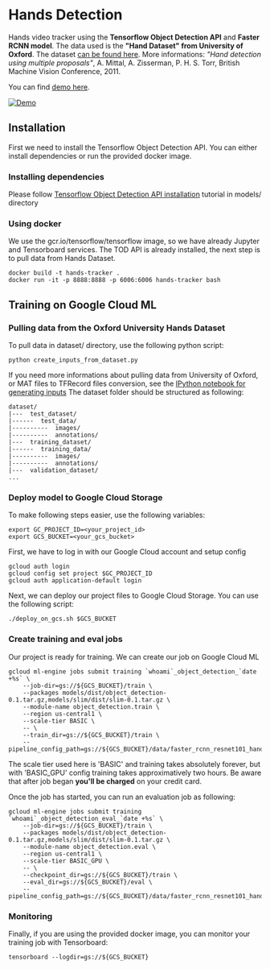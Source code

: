 # Hands Detection
Hands video tracker using the **Tensorflow Object Detection API** and **Faster RCNN model**. The data used is the **"Hand Dataset" from University of Oxford**. The dataset [can be found here](http://www.robots.ox.ac.uk/~vgg/data/hands/index.html). More informations: _"Hand detection using multiple proposals"_, A. Mittal, A. Zisserman, P. H. S. Torr, British Machine Vision Conference, 2011.

You can find [demo here](https://youtu.be/-klQ_bEPwfs).

[![Demo](http://img.youtube.com/vi/-klQ_bEPwfs/0.jpg)](http://www.youtube.com/watch?v=-klQ_bEPwfs)

## Installation
First we need to install the Tensorflow Object Detection API. You can either install dependencies or run the provided docker image.
### Installing dependencies
Please follow [Tensorflow Object Detection API installation](https://github.com/tensorflow/models/blob/master/object_detection/g3doc/installation.md) tutorial in models/ directory
### Using docker
We use the gcr.io/tensorflow/tensorflow image, so we have already Jupyter and Tensorboard services. The TOD API is already installed, the next step is to pull data from Hands Dataset.
```
docker build -t hands-tracker .
docker run -it -p 8888:8888 -p 6006:6006 hands-tracker bash
```
## Training on Google Cloud ML
### Pulling data from the Oxford University Hands Dataset
To pull data in dataset/ directory, use the following python script:
```
python create_inputs_from_dataset.py
```
If you need more informations about pulling data from University of Oxford, or MAT files to TFRecord files conversion, see the [IPython notebook for generating inputs](create_inputs_from_dataset_nb.ipynb)
The dataset folder should be structured as following:
```
dataset/
|---  test_dataset/
|------  test_data/
|----------  images/
|----------  annotations/
|---  training_dataset/
|------  training_data/
|----------  images/
|----------  annotations/
|---  validation_dataset/
...
```
### Deploy model to Google Cloud Storage
To make following steps easier, use the following variables:
```
export GC_PROJECT_ID=<your_project_id>
export GCS_BUCKET=<your_gcs_bucket>
```
First, we have to log in with our Google Cloud account and setup config
```
gcloud auth login
gcloud config set project $GC_PROJECT_ID
gcloud auth application-default login
```
Next, we can deploy our project files to Google Cloud Storage. You can use the following script:
```
./deploy_on_gcs.sh $GCS_BUCKET
```
### Create training and eval jobs
Our project is ready for training. We can create our job on Google Cloud ML
```
gcloud ml-engine jobs submit training `whoami`_object_detection_`date +%s` \
    --job-dir=gs://${GCS_BUCKET}/train \
    --packages models/dist/object_detection-0.1.tar.gz,models/slim/dist/slim-0.1.tar.gz \
    --module-name object_detection.train \
    --region us-central1 \
    --scale-tier BASIC \
    -- \
    --train_dir=gs://${GCS_BUCKET}/train \
    --pipeline_config_path=gs://${GCS_BUCKET}/data/faster_rcnn_resnet101_hands.config
```
The scale tier used here is 'BASIC' and training takes absolutely forever, but with 'BASIC_GPU' config training takes approximatively two hours. Be aware that after job began **you'll be charged** on your credit card.

Once the job has started, you can run an evaluation job as following:
```
gcloud ml-engine jobs submit training `whoami`_object_detection_eval_`date +%s` \
    --job-dir=gs://${GCS_BUCKET}/train \
    --packages models/dist/object_detection-0.1.tar.gz,models/slim/dist/slim-0.1.tar.gz \
    --module-name object_detection.eval \
    --region us-central1 \
    --scale-tier BASIC_GPU \
    -- \
    --checkpoint_dir=gs://${GCS_BUCKET}/train \
    --eval_dir=gs://${GCS_BUCKET}/eval \
    --pipeline_config_path=gs://${GCS_BUCKET}/data/faster_rcnn_resnet101_hands.config
```

### Monitoring
Finally, if you are using the provided docker image, you can monitor your training job with Tensorboard:
```
tensorboard --logdir=gs://${GCS_BUCKET}
```
